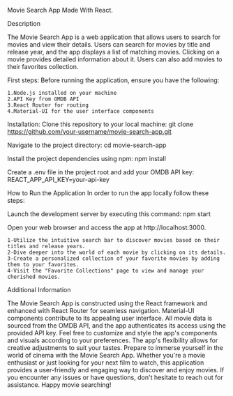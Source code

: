 Movie Search App
Made With React.

Description

The Movie Search App is a web application that allows users to search for movies and view their details. Users can search for movies by title and release year, and the app displays a list of matching movies. Clicking on a movie provides detailed information about it. Users can also add movies to their favorites collection.

First steps:
Before running the application, ensure you have the following:

    1.Node.js installed on your machine
    2.API Key from OMDB API 
    3.React Router for routing
    4.Material-UI for the user interface components

Installation:
    Clone this repository to your local machine:
    git clone https://github.com/your-username/movie-search-app.git

Navigate to the project directory:
    cd movie-search-app

Install the project dependencies using npm:
    npm install

Create a .env file in the project root and add your OMDB API key:
    REACT_APP_API_KEY=your-api-key

How to Run the Application
In order to run the app locally follow these steps:

Launch the development server by executing this command:
    npm start

Open your web browser and access the app at http://localhost:3000.

    1-Utilize the intuitive search bar to discover movies based on their titles and release years.
    2-Dive deeper into the world of each movie by clicking on its details.
    3-Create a personalized collection of your favorite movies by adding them to your favorites.
    4-Visit the "Favorite Collections" page to view and manage your cherished movies.

Additional Information

The Movie Search App is constructed using the React framework and enhanced with React Router for seamless navigation. Material-UI components contribute to its appealing user interface.
All movie data is sourced from the OMDB API, and the app authenticates its access using the provided API key.
Feel free to customize and style the app's components and visuals according to your preferences. The app's flexibility allows for creative adjustments to suit your tastes.
Prepare to immerse yourself in the world of cinema with the Movie Search App. Whether you're a movie enthusiast or just looking for your next film to watch, this application provides a user-friendly and engaging way to discover and enjoy movies. If you encounter any issues or have questions, don't hesitate to reach out for assistance. Happy movie searching!
